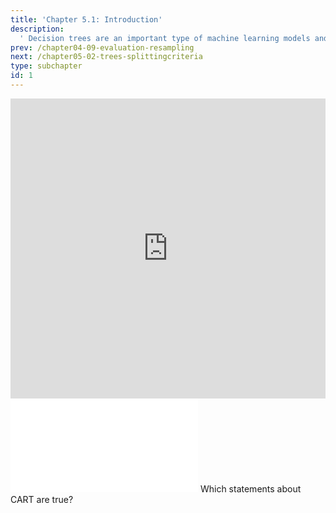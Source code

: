 ```yaml
---
title: 'Chapter 5.1: Introduction'
description:
  ' Decision trees are an important type of machine learning models and are of two main types: classification trees and regression trees. In this Section, we explain the general idea of CART - Classification And Regression Trees.'
prev: /chapter04-09-evaluation-resampling
next: /chapter05-02-trees-splittingcriteria
type: subchapter
id: 1
---
```


<exercise id="1" title="Video Lecture">

<iframe width="100%" height="480" src="https://www.youtube.com/embed/R_PqefI-ON8" frameborder="0" allow="accelerometer; autoplay; encrypted-media; gyroscope; picture-in-picture" allowfullscreen></iframe>

</exercise>

<exercise id="2" title="Slides">

<object data="pdfs/5/slides-cart-intro.pdf" type="application/pdf" style="width:100%;height:480px">
    <embed src="pdfs/5/slides-cart-intro.pdf" type="application/pdf" />
</object>

</exercise>


<exercise id="3" title="Quiz">
Which statements about CART are true?
<choice>
<opt text="The prediction function defined by a CART divides the feature space into disjoint hyperrectangles." correct="true">
</opt>
<opt text="The root node contains all data" correct="true">
</opt>
<opt text="The leaf node contains all data">
</opt>
<opt text="Observations can end up in several leaf nodes at the same time.">
</opt>
<opt text="The CART algorithm recursively splits nodes into child nodes." correct="true">
</opt>
</choice>
</exercise>
